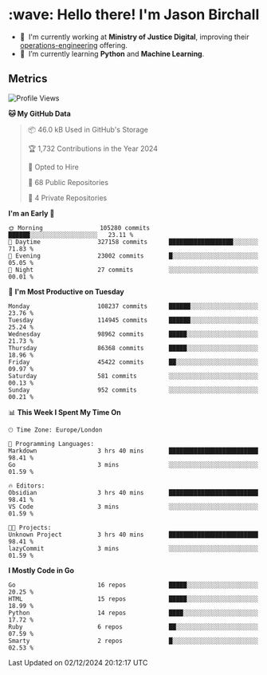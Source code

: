 <h1 align="left" id="jason-title">:wave: Hello there! I'm Jason Birchall</h1>

- :office: &nbsp;I'm currently working at **Ministry of Justice Digital**, improving their [operations-engineering](https://github.com/ministryofjustice/operations-engineering) offering.
- :seedling: &nbsp;I’m currently learning **Python** and **Machine Learning**.

<h2>Metrics</h2>

<!--START_SECTION:waka-->
![Profile Views](http://img.shields.io/badge/Profile%20Views-0-blue)

**🐱 My GitHub Data** 

> 📦 46.0 kB Used in GitHub's Storage 
 > 
> 🏆 1,732 Contributions in the Year 2024
 > 
> 💼 Opted to Hire
 > 
> 📜 68 Public Repositories 
 > 
> 🔑 4 Private Repositories 
 > 
**I'm an Early 🐤** 

```text
🌞 Morning                105280 commits      ██████░░░░░░░░░░░░░░░░░░░   23.11 % 
🌆 Daytime                327158 commits      ██████████████████░░░░░░░   71.83 % 
🌃 Evening                23002 commits       █░░░░░░░░░░░░░░░░░░░░░░░░   05.05 % 
🌙 Night                  27 commits          ░░░░░░░░░░░░░░░░░░░░░░░░░   00.01 % 
```
📅 **I'm Most Productive on Tuesday** 

```text
Monday                   108237 commits      ██████░░░░░░░░░░░░░░░░░░░   23.76 % 
Tuesday                  114945 commits      ██████░░░░░░░░░░░░░░░░░░░   25.24 % 
Wednesday                98962 commits       █████░░░░░░░░░░░░░░░░░░░░   21.73 % 
Thursday                 86368 commits       █████░░░░░░░░░░░░░░░░░░░░   18.96 % 
Friday                   45422 commits       ██░░░░░░░░░░░░░░░░░░░░░░░   09.97 % 
Saturday                 581 commits         ░░░░░░░░░░░░░░░░░░░░░░░░░   00.13 % 
Sunday                   952 commits         ░░░░░░░░░░░░░░░░░░░░░░░░░   00.21 % 
```


📊 **This Week I Spent My Time On** 

```text
🕑︎ Time Zone: Europe/London

💬 Programming Languages: 
Markdown                 3 hrs 40 mins       █████████████████████████   98.41 % 
Go                       3 mins              ░░░░░░░░░░░░░░░░░░░░░░░░░   01.59 % 

🔥 Editors: 
Obsidian                 3 hrs 40 mins       █████████████████████████   98.41 % 
VS Code                  3 mins              ░░░░░░░░░░░░░░░░░░░░░░░░░   01.59 % 

🐱‍💻 Projects: 
Unknown Project          3 hrs 40 mins       █████████████████████████   98.41 % 
lazyCommit               3 mins              ░░░░░░░░░░░░░░░░░░░░░░░░░   01.59 % 
```

**I Mostly Code in Go** 

```text
Go                       16 repos            █████░░░░░░░░░░░░░░░░░░░░   20.25 % 
HTML                     15 repos            █████░░░░░░░░░░░░░░░░░░░░   18.99 % 
Python                   14 repos            ████░░░░░░░░░░░░░░░░░░░░░   17.72 % 
Ruby                     6 repos             ██░░░░░░░░░░░░░░░░░░░░░░░   07.59 % 
Smarty                   2 repos             █░░░░░░░░░░░░░░░░░░░░░░░░   02.53 % 
```




 Last Updated on 02/12/2024 20:12:17 UTC
<!--END_SECTION:waka-->

<!-- links -->

[issues page]: https://github.com/jasonBirchall/jasonBirchall/issues "jasonBirchall/issues"
